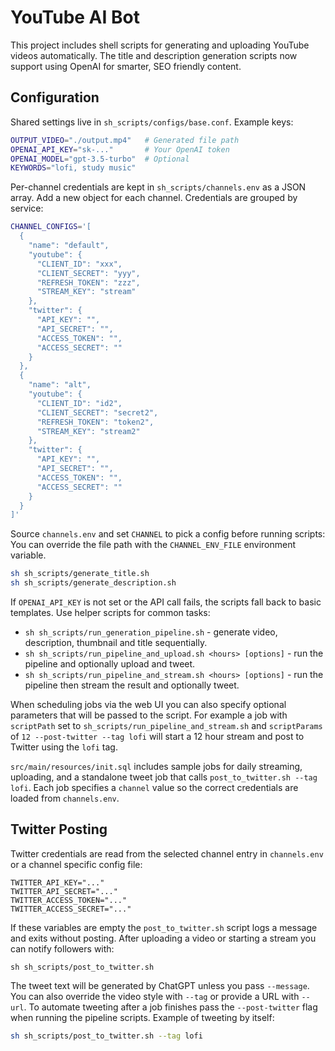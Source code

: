 # YouTube AI Bot

This project includes shell scripts for generating and uploading YouTube videos automatically. The title and description generation scripts now support using OpenAI for smarter, SEO friendly content.

## Configuration
Shared settings live in `sh_scripts/configs/base.conf`. Example keys:

```bash
OUTPUT_VIDEO="./output.mp4"   # Generated file path
OPENAI_API_KEY="sk-..."       # Your OpenAI token
OPENAI_MODEL="gpt-3.5-turbo"  # Optional
KEYWORDS="lofi, study music"
```

Per-channel credentials are kept in `sh_scripts/channels.env` as a JSON array.
Add a new object for each channel. Credentials are grouped by service:

```bash
CHANNEL_CONFIGS='[
  {
    "name": "default",
    "youtube": {
      "CLIENT_ID": "xxx",
      "CLIENT_SECRET": "yyy",
      "REFRESH_TOKEN": "zzz",
      "STREAM_KEY": "stream"
    },
    "twitter": {
      "API_KEY": "",
      "API_SECRET": "",
      "ACCESS_TOKEN": "",
      "ACCESS_SECRET": ""
    }
  },
  {
    "name": "alt",
    "youtube": {
      "CLIENT_ID": "id2",
      "CLIENT_SECRET": "secret2",
      "REFRESH_TOKEN": "token2",
      "STREAM_KEY": "stream2"
    },
    "twitter": {
      "API_KEY": "",
      "API_SECRET": "",
      "ACCESS_TOKEN": "",
      "ACCESS_SECRET": ""
    }
  }
]'
```
Source `channels.env` and set `CHANNEL` to pick a config before running scripts:
You can override the file path with the `CHANNEL_ENV_FILE` environment variable.

```bash
sh sh_scripts/generate_title.sh
sh sh_scripts/generate_description.sh
```

If `OPENAI_API_KEY` is not set or the API call fails, the scripts fall back to basic templates.
Use helper scripts for common tasks:

- `sh sh_scripts/run_generation_pipeline.sh` - generate video, description, thumbnail and title sequentially.
- `sh sh_scripts/run_pipeline_and_upload.sh <hours> [options]` - run the pipeline and optionally upload and tweet.
- `sh sh_scripts/run_pipeline_and_stream.sh <hours> [options]` - run the pipeline then stream the result and optionally tweet.


When scheduling jobs via the web UI you can also specify optional parameters that
will be passed to the script. For example a job with `scriptPath` set to
`sh_scripts/run_pipeline_and_stream.sh` and `scriptParams` of `12 --post-twitter --tag lofi` will start a
12 hour stream and post to Twitter using the `lofi` tag.

`src/main/resources/init.sql` includes sample jobs for daily streaming, uploading,
and a standalone tweet job that calls `post_to_twitter.sh --tag lofi`. Each job
specifies a `channel` value so the correct credentials are loaded from
`channels.env`.

## Twitter Posting
Twitter credentials are read from the selected channel entry in `channels.env` or a channel specific config file:
```
TWITTER_API_KEY="..."
TWITTER_API_SECRET="..."
TWITTER_ACCESS_TOKEN="..."
TWITTER_ACCESS_SECRET="..."
```
If these variables are empty the `post_to_twitter.sh` script logs a message and exits without posting.
After uploading a video or starting a stream you can notify followers with:
```
sh sh_scripts/post_to_twitter.sh
```
The tweet text will be generated by ChatGPT unless you pass `--message`.
You can also override the video style with `--tag` or provide a URL with `--url`.
To automate tweeting after a job finishes pass the `--post-twitter` flag when running the pipeline scripts.
Example of tweeting by itself:
```bash
sh sh_scripts/post_to_twitter.sh --tag lofi
```
